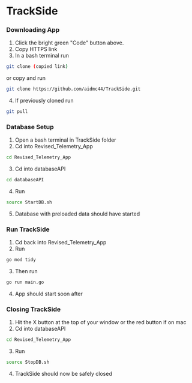 # TrackSide

### Downloading App
1. Click the bright green "Code" button above.
2. Copy HTTPS link
3. In a bash terminal run 
```bash
git clone (copied link)
```
or copy and run
```bash
git clone https://github.com/aidmc44/TrackSide.git
```
4. If previously cloned run 
```bash
git pull
```
 
### Database Setup
1. Open a bash terminal in TrackSide folder
2. Cd into Revised_Telemetry_App
```bash
cd Revised_Telemetry_App
```
3. Cd into databaseAPI
```bash
cd databaseAPI
```
4. Run 
```bash
source StartDB.sh
```
5. Database with preloaded data should have started

### Run TrackSide
1. Cd back into Revised_Telemetry_App
2. Run 
```bash 
go mod tidy
```
3. Then run
```bash
go run main.go
```
4. App should start soon after

### Closing TrackSide
1. Hit the X button at the top of your window or the red button if on mac
2. Cd into databaseAPI
```bash
cd Revised_Telemetry_App
```
3. Run
```bash
source StopDB.sh
```
4. TrackSide should now be safely closed